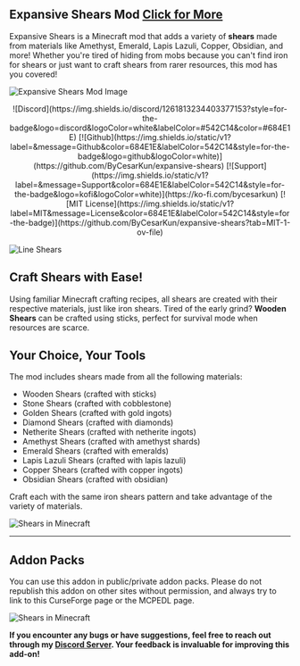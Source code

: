## **Expansive Shears Mod [Click for More](https://www.curseforge.com/members/cesardev/projects)**

Expansive Shears is a Minecraft mod that adds a variety of **shears** made from materials like Amethyst, Emerald, Lapis Lazuli, Copper, Obsidian, and more! Whether you're tired of hiding from mobs because you can't find iron for shears or just want to craft shears from rarer resources, this mod has you covered!

![Expansive Shears Mod Image](https://i.imgur.com/CxKuDOM.png)

<p align="center">
  ![Discord](https://img.shields.io/discord/1261813234403377153?style=for-the-badge&logo=discord&logoColor=white&labelColor=#542C14&color=#684E1E)
  [![Github](https://img.shields.io/static/v1?label=&message=Github&color=684E1E&labelColor=542C14&style=for-the-badge&logo=github&logoColor=white)](https://github.com/ByCesarKun/expansive-shears)
  [![Support](https://img.shields.io/static/v1?label=&message=Support&color=684E1E&labelColor=542C14&style=for-the-badge&logo=kofi&logoColor=white)](https://ko-fi.com/bycesarkun)
  [![MIT License](https://img.shields.io/static/v1?label=MIT&message=License&color=684E1E&labelColor=542C14&style=for-the-badge)](https://github.com/ByCesarKun/expansive-shears?tab=MIT-1-ov-file)
</p>

![Line Shears](https://i.imgur.com/IcxIEMx.png)

## **Craft Shears with Ease!**

Using familiar Minecraft crafting recipes, all shears are created with their respective materials, just like iron shears. Tired of the early grind? **Wooden Shears** can be crafted using sticks, perfect for survival mode when resources are scarce.

## **Your Choice, Your Tools**

The mod includes shears made from all the following materials:

- Wooden Shears (crafted with sticks)
- Stone Shears (crafted with cobblestone)
- Golden Shears (crafted with gold ingots)
- Diamond Shears (crafted with diamonds)
- Netherite Shears (crafted with netherite ingots)
- Amethyst Shears (crafted with amethyst shards)
- Emerald Shears (crafted with emeralds)
- Lapis Lazuli Shears (crafted with lapis lazuli)
- Copper Shears (crafted with copper ingots)
- Obsidian Shears (crafted with obsidian)

Craft each with the same iron shears pattern and take advantage of the variety of materials.

![Shears in Minecraft](https://i.imgur.com/66edVa1.gif)

---

## **Addon Packs**

You can use this addon in public/private addon packs. Please do not republish this addon on other sites without permission, and always try to link to this CurseForge page or the MCPEDL page.

![Shears in Minecraft](https://i.imgur.com/4751BBW.png)

**If you encounter any bugs or have suggestions, feel free to reach out through my [Discord Server](https://discord.com/invite/z5wshN7Xgm). Your feedback is invaluable for improving this add-on!**
